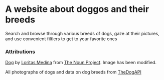 # A website about doggos and their breeds

Search and browse through various breeds of dogs, gaze at their pictures, and use convenient filtlers to get to your favorite ones

### Attributions
[Dog](https://thenounproject.com/search/?q=dog&i=3717198) by [Loritas Medina](https://thenounproject.com/loritas/) from [The Noun Project](https://thenounproject.com/). Image has been modified.

All photographs of dogs and data on dog breeds from [TheDogAPI](https://thedogapi.com)
